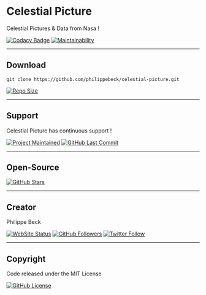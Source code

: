 # Celestial Picture

Celestial Pictures & Data from Nasa !

[![Codacy Badge](https://app.codacy.com/project/badge/Grade/c1368280b7c44bfb9d1d9bb9fa4d8247)](https://www.codacy.com/manual/philippebeck/celestial-picture?utm_source=github.com&amp;utm_medium=referral&amp;utm_content=philippebeck/celestial-picture&amp;utm_campaign=Badge_Grade)
[![Maintainability](https://api.codeclimate.com/v1/badges/e63be2de68385af9925e/maintainability)](https://codeclimate.com/github/philippebeck/celestial-picture/maintainability)

---

## Download

`git clone https://github.com/philippebeck/celestial-picture.git`  
  
[![Repo Size](https://img.shields.io/github/repo-size/philippebeck/celestial-picture.svg?label=Repo+Size)](https://github.com/philippebeck/celestial-picture/tree/master)

---

## Support

Celestial Picture has continuous support !

[![Project Maintained](https://img.shields.io/maintenance/yes/2020.svg?label=Maintained)](https://github.com/philippebeck/celestial-picture)
[![GitHub Last Commit](https://img.shields.io/github/last-commit/philippebeck/celestial-picture.svg?label=Last+Commit)](https://github.com/philippebeck/celestial-picture/commits/master)

---

## Open-Source

[![GitHub Stars](https://img.shields.io/github/stars/philippebeck/celestial-picture.svg?label=GitHub+:+CelestialAtlas+|+Stars)](https://github.com/philippebeck/celestial-picture)

---

## Creator

Philippe Beck

[![WebSite Status](https://img.shields.io/website-up-down-green-red/https/philippebeck.net.svg?label=https://philippebeck.net)](https://philippebeck.net)
[![GitHub Followers](https://img.shields.io/github/followers/philippebeck.svg?label=GitHub+:+philippebeck+|+Followers)](https://github.com/philippebeck)
[![Twitter Follow](https://badgen.net/twitter/follow/philippepjbeck)](https://twitter.com/philippepjbeck)

---

## Copyright

Code released under the MIT License

[![GitHub License](https://img.shields.io/github/license/philippebeck/celestial-picture.svg?label=License)](https://github.com/philippebeck/celestial-picture/blob/master/LICENSE)

